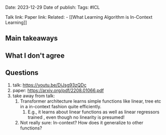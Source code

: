 Date: 2023-12-29
Date of publish: 
Tags: #ICL 

Talk link:
Paper link:
Related: 
	- [[What Learning Algorithm is In-Context Learning]]

## Main takeaways

## What I don't agree

## Questions

1. talk: https://youtu.be/DiJsg93zQDc
2. paper: https://arxiv.org/pdf/2208.01066.pdf
3. take away from talk:
	1. Transformer architecture learns simple functions like linear, tree etc in a in-context fashion quite efficiently.
		1. E.g., it learns about linear functions as well as linear regressors trained , even though no linearity is presumed!
	2. Not really sure: In-context? How does it generalize to other functions?
